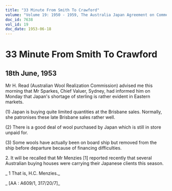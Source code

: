 ```yaml
---
title: "33 Minute From Smith To Crawford"
volume: "Volume 19: 1950 - 1959, The Australia Japan Agreement on Commerce"
doc_id: 7638
vol_id: 19
doc_date: 1953-06-18
---
```


# 33 Minute From Smith To Crawford

## 18th June, 1953

Mr H. Read (Australian Wool Realization Commission) advised me this morning that Mr Sparkes, Chief Valuer, Sydney, had informed him on Monday that Japan's shortage of sterling is rather evident in Eastern markets.

(1) Japan is buying quite limited quantities at the Brisbane sales. Normally, she patronises these late Brisbane sales rather well.

(2) There is a good deal of wool purchased by Japan which is still in store unpaid for.

(3) Some wools have actually been on board ship but removed from the ship before departure because of financing difficulties.

2\. It will be recalled that Mr Menzies [1] reported recently that several Australian buying houses were carrying their Japanese clients this season.

_ 1 That is, H.C. Menzies._

_ [AA : A609/1, 317/20/7]_
